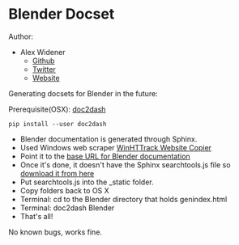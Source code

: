 Blender Docset
=======================

Author:

* Alex Widener
    * [Github](http://www.github.com/alexwidener)
    * [Twitter](http://www.twitter.com/globalproctd)
    * [Website](http://alexwidener.com)

Generating docsets for Blender in the future:

Prerequisite(OSX):
[doc2dash](https://github.com/hynek/doc2dash/ "doc2dash")

    pip install --user doc2dash

* Blender documentation is generated through Sphinx.
* Used Windows web scraper [WinHTTrack Website Copier](http://www.httrack.com/page/2/)
* Point it to the [base URL for Blender documentation](http://www.blender.org/api/blender_python_api_2_75_1/ "Blender docs")
* Once it's done, it doesn't have the Sphinx searchtools.js file so [download it from here](http://sphinx-doc.org/_static/searchtools.js "searchtools.js")
* Put searchtools.js into the _static folder.
* Copy folders back to OS X
* Terminal: cd to the Blender directory that holds genindex.html
* Terminal: doc2dash Blender
* That's all!

No known bugs, works fine.

